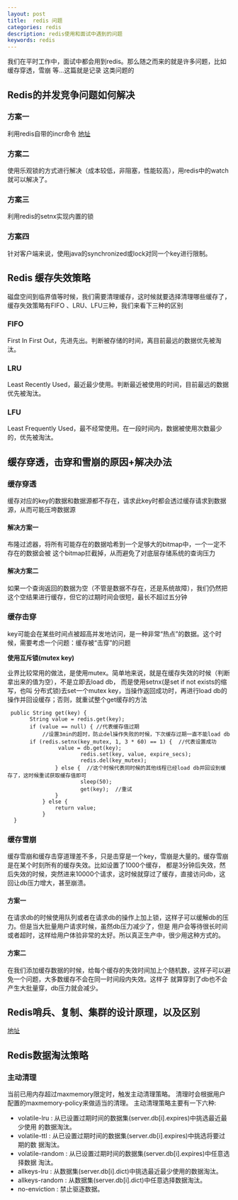 ```yaml
---
layout: post
title:  redis 问题
categories: redis
description: redis使用和面试中遇到的问题
keywords: redis
---
```


  我们在平时工作中，面试中都会用到redis。那么随之而来的就是许多问题，比如缓存穿透，雪崩 等...这篇就是记录
  这类问题的

## Redis的并发竞争问题如何解决
   
### 方案一
   
   利用redis自带的incr命令 [地址](http://doc.redisfans.com/string/incr.html)
   
### 方案二
   
   使用乐观锁的方式进行解决（成本较低，非阻塞，性能较高），用redis中的watch就可以解决了。
   
### 方案三
   
   利用redis的setnx实现内置的锁

### 方案四

   针对客户端来说，使用java的synchronized或lock对同一个key进行限制。
  
## Redis 缓存失效策略

   磁盘空间到临界值等时候，我们需要清理缓存，这时候就要选择清理哪些缓存了， 缓存失效策略有FIFO 、LRU、LFU三种，我们来看下三种的区别
   
### FIFO

   First In First Out，先进先出。判断被存储的时间，离目前最远的数据优先被淘汰。
   
### LRU

   Least Recently Used，最近最少使用。判断最近被使用的时间，目前最远的数据优先被淘汰。
   
### LFU

   Least Frequently Used，最不经常使用。在一段时间内，数据被使用次数最少的，优先被淘汰。
    
## 缓存穿透，击穿和雪崩的原因+解决办法

###  缓存穿透

  缓存对应的key的数据和数据源都不存在，请求此key时都会透过缓存请求到数据源，从而可能压垮数据源

#### 解决方案一

   布隆过滤器，将所有可能存在的数据哈希到一个足够大的bitmap中，一个一定不存在的数据会被 这个bitmap拦截掉，从而避免了对底层存储系统的查询压力
   
#### 解决方案二

  如果一个查询返回的数据为空（不管是数据不存在，还是系统故障），我们仍然把这个空结果进行缓存，但它的过期时间会很短，最长不超过五分钟
  
### 缓存击穿

  key可能会在某些时间点被超高并发地访问，是一种非常“热点”的数据。这个时候，需要考虑一个问题：缓存被“击穿”的问题  
  
  **使用互斥锁(mutex key)**
  
  业界比较常用的做法，是使用mutex。简单地来说，就是在缓存失效的时候（判断拿出来的值为空），不是立即去load db，
  而是使用setnx(是set if not exists的缩写，也叫 分布式锁)去set一个mutex key，当操作返回成功时，再进行load db的操作并回设缓存；否则，就重试整个get缓存的方法

     public String get(key) {
           String value = redis.get(key);
           if (value == null) { //代表缓存值过期
               //设置3min的超时，防止del操作失败的时候，下次缓存过期一直不能load db
           if (redis.setnx(key_mutex, 1, 3 * 60) == 1) {  //代表设置成功
                    value = db.get(key);
                           redis.set(key, value, expire_secs);
                           redis.del(key_mutex);
                   } else {  //这个时候代表同时候的其他线程已经load db并回设到缓存了，这时候重试获取缓存值即可
                           sleep(50);
                           get(key);  //重试
                   }
               } else {
                   return value;      
               }
      }
      
### 缓存雪崩

   缓存雪崩和缓存击穿道理差不多，只是击穿是一个key，雪崩是大量的。缓存雪崩是在某个时刻所有的缓存失效。比如设置了1000个缓存，
   都是3分钟后失效，然后失效的时候，突然进来10000个请求，这时候就穿过了缓存，直接访问db，这回让db压力增大，甚至崩溃。
   
#### 方案一

   在请求db的时候使用队列或者在请求db的操作上加上锁，这样子可以缓解db的压力。但是当大批量用户请求时候，虽然db压力减少了，但是
   用户会等待很长时间或者超时，这样给用户体验非常的太好。所以真正生产中，很少用这种方式的。
   
#### 方案二

   在我们添加缓存数据的时候，给每个缓存的失效时间加上个随机数，这样子可以避免一个问题，大多数缓存不会在同一时间段内失效。这样子
   就算穿到了db也不会产生大批量穿，db压力就会减少。   
   
   
## Redis哨兵、复制、集群的设计原理，以及区别

  [地址](https://www.cnblogs.com/telwanggs/p/10856157.html)
   
## Redis数据淘汰策略

### 主动清理

   当前已用内存超过maxmemory限定时，触发主动清理策略。
   清理时会根据用户配置的maxmemory-policy来做适当的清理。
   主动清理策略主要有一下六种:

* volatile-lru :    从已设置过期时间的数据集(server.db[i].expires)中挑选最近最少使用 的数据淘汰。
* volatile-ttl :    从已设置过期时间的数据集(server.db[i].expires)中挑选将要过期的数 据淘汰。
* volatile-random : 从已设置过期时间的数据集(server.db[i].expires)中任意选择数据 淘汰。
* allkeys-lru :     从数据集(server.db[i].dict)中挑选最近最少使用的数据淘汰。
* allkeys-random :  从数据集(server.db[i].dict)中任意选择数据淘汰。
* no-enviction :    禁止驱逐数据。